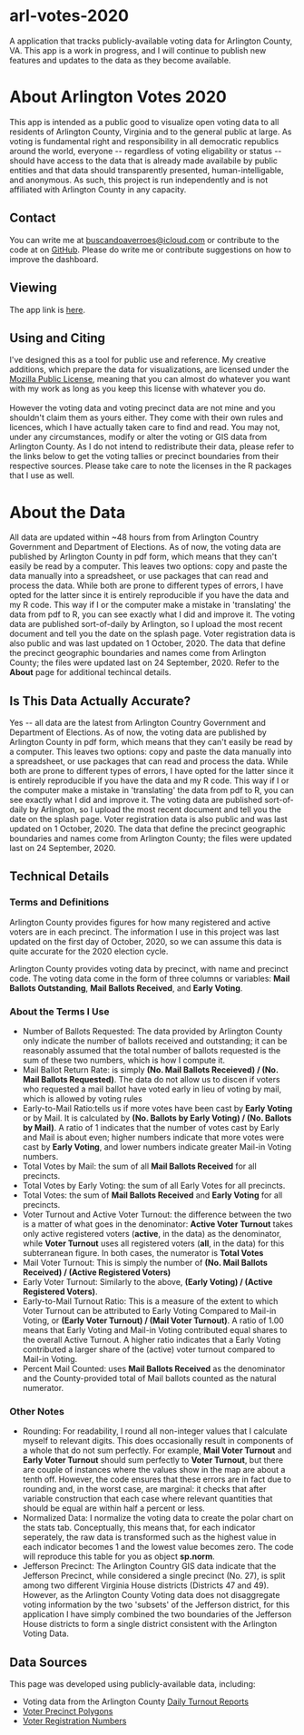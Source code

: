 # arl-votes-2020
A application that tracks publicly-available voting data for Arlington County, VA. This app is a work in progress, and I will continue to publish new features and updates to the data as they become available.

# About Arlington Votes 2020
This app is intended as a public good to
visualize open voting data to all residents of Arlington County,
Virginia and to the general public at large. As voting is
fundamental right and responsibility in all democratic republics
around the world, everyone -- regardless of voting eligability or status --
should have access to the data that is already made availabile by public entities and
that data should transparently presented, human-intelligable, and anonymous. As such,
this project is run independently and is not affiliated with Arlington County in any
capacity.

## Contact
You can write me at buscandoaverroes@icloud.com or contribute to the code at on [GitHub](https://github.com/buscandoaverroes/arl-votes-2020). Please do write me or contribute suggestions on how to improve the dashboard.

## Viewing
The app link is [here](). <br>

## Using and Citing
I've designed this as a tool for public use and reference.
My creative additions, which prepare the data for visualizations,
are licensed under the [Mozilla Public License](https://choosealicense.com/licenses/mpl-2.0/),
meaning that you can almost do whatever you want with my work
as long as you keep this license with whatever you do. <br><br>
However the voting data and voting precinct data are not mine and
you shouldn't claim them as yours either. They come with their own rules
and licences, which I have actually taken care to find and read. You may
not, under any circumstances, modify or alter the voting or GIS data
from Arlington County. As I do not intend to redistribute their data,
please refer to the links below to get the voting tallies or precinct
boundaries from their respective sources. Please take care to note the
licenses in the R packages that I use as well. <br>

# About the Data
All data are updated within ~48 hours from from Arlington Country Government and
Department of Elections. As of now, the voting data are published by
Arlington County in pdf form, which means that they can't easily be
read by a computer. This leaves two options: copy and paste the data
manually into a spreadsheet, or use packages that can read and process
the data. While both are prone to different types of errors, I have
opted for the latter since it is entirely reproducible if you have
the data and my R code. This way if I or the computer make a mistake
in 'translating' the data from pdf to R, you can see exactly what I
did and improve it. The voting data are published sort-of-daily by
Arlington, so I upload the most recent document and tell you the
date on the splash page. Voter registration data is also public
and was last updated on 1 October, 2020. The data that define the
precinct geographic boundaries and names come from Arlington County;
the files were updated last on 24 September, 2020. Refer to the **About**
page for additional techincal details.


## Is This Data Actually Accurate?

Yes -- all data are the latest from Arlington Country Government and
Department of Elections. As of now, the voting data are published by
Arlington County in pdf form, which means that they can't easily be
read by a computer. This leaves two options: copy and paste the data
manually into a spreadsheet, or use packages that can read and process
the data. While both are prone to different types of errors, I have
opted for the latter since it is entirely reproducible if you have
the data and my R code. This way if I or the computer make a mistake
in 'translating' the data from pdf to R, you can see exactly what I
did and improve it. The voting data are published sort-of-daily by
Arlington, so I upload the most recent document and tell you the
date on the splash page. Voter registration data is also public
and was last updated on 1 October, 2020. The data that define the
precinct geographic boundaries and names come from Arlington County;
the files were updated last on 24 September, 2020.


## Technical Details

### Terms and Definitions

Arlington County provides figures for how many registered and active
voters are in each precinct. The information I use in this project was
last updated on the first day of October, 2020, so we can assume this
data is quite accurate for the 2020 election cycle. <br>

Arlington County provides voting data by precinct, with name and
precinct code. The voting data come in the form of three columns
or variables: **Mail Ballots Outstanding**, **Mail Ballots Received**,
and **Early Voting**.

### About the Terms I Use
- Number of Ballots Requested: The data provided by Arlington County
only indicate the number of ballots received and outstanding;
it can be reasonably assumed that the total number of ballots
requested is the sum of these two numbers, which is how I compute it.
- Mail Ballot Return Rate: is simply **(No. Mail Ballots Receieved)
/ (No. Mail Ballots Requested)**. The data do not allow us to discen
if voters who requested a mail ballot have voted early in lieu of
voting by mail, which is allowed by voting rules
- Early-to-Mail Ratio:tells us if more votes have been cast by
**Early Voting** or by Mail. It is calculated by
**(No. Ballots by Early Voting) / (No. Ballots by Mail)**.
A ratio of 1 indicates that the number of votes cast by
Early and Mail is about even; higher numbers indicate that
more votes were cast by **Early Voting**, and lower numbers
indicate greater Mail-in Voting numbers.
- Total Votes by Mail: the sum of all **Mail Ballots Received**
for all precincts.
- Total Votes by Early Voting: the sum of all Early Votes
for all precincts.
- Total Votes: the sum of **Mail Ballots Received** and
**Early Voting** for all precincts.
- Voter Turnout and Active Voter Turnout: the difference between
the two is a matter of what goes in the denominator:
**Active Voter Turnout** takes only active registered voters
(**active**, in the data) as the denominator, while **Voter Turnout**
uses all registered voters (**all**, in the data) for this subterranean
figure. In both cases, the numerator is **Total Votes**
- Mail Voter Turnout: This is simply the number of
**(No. Mail Ballots Received) / (Active Registered Voters)**
- Early Voter Turnout: Similarly to the above, **(Early Voting) /
(Active Registered Voters)**.
- Early-to-Mail Turnout Ratio: This is a measure of the extent to which
Voter Turnout can be attributed to Early Voting Compared to Mail-in Voting,
or **(Early Voter Turnout) / (Mail Voter Turnout)**. A ratio of 1.00
means that Early Voting and Mail-in Voting contributed equal shares
to the overall Active Turnout. A higher ratio indicates that a Early
Voting contributed a larger share of the (active) voter turnout compared
to Mail-in Voting.
- Percent Mail Counted: uses **Mail Ballots Received** as the denominator and the County-provided
total of Mail ballots counted as the natural numerator.

### Other Notes

- Rounding: For readability, I round all non-integer values that I calculate
myself to relevant digits. This does occasionally result in components of a
whole that do not sum perfectly. For example, **Mail Voter Turnout** and
**Early Voter Turnout** should sum perfectly to **Voter Turnout**, but there
are couple of instances where the values show in the map are about a tenth
off. However, the code ensures that these errors are in fact due to rounding
and, in the worst case, are marginal: it checks that after variable
construction that each case where relevant quantities that should be equal
are within half a percent or less.
- Normalized Data: I normalize the voting data to create the polar chart on the
stats tab. Conceptually, this means that, for each indicator seperately, the raw
data is transformed such as the highest value in each indicator becomes 1 and the
lowest value becomes zero. The code will reproduce this table for you as object
**sp.norm**.
- Jefferson Precinct: The Arlington Country GIS data indicate that the
Jefferson Precinct, while considered a single precinct (No. 27),
is split among two different Virginia House districts (Districts 47 and
49). However, as the Arlington County Voting data does not disaggregate
voting information by the two 'subsets' of the Jefferson district, for
this application I have simply combined the two boundaries of the
Jefferson House districts to form a single district consistent with the Arlington Voting Data.

## Data Sources
This page was developed using publicly-available data, including:
- Voting data from the Arlington County [Daily Turnout Reports](https://vote.arlingtonva.us/daily-turnout/)
- [Voter Precinct Polygons](https://gisdata-arlgis.opendata.arcgis.com/datasets/voter-precinct-polygons)
- [Voter Registration Numbers](https://arlingtonva.s3.amazonaws.com/wp-content/uploads/sites/3/2020/10/Registrant_Counts_By_Locality.pdf)
